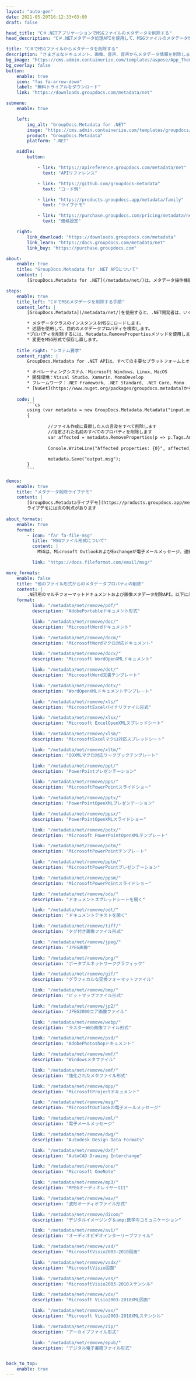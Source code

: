 ```yaml
---
layout: "auto-gen"
date: 2021-05-20T16:12:33+03:00
draft: false

head_title: "C＃.NETアプリケーションでMSGファイルのメタデータを削除する"
head_description: "C＃.NETメタデータ処理APIを使用して、MSGファイルのメタデータ情報を削除します。メタデータ標準XMP、EXIF、IPTC、ID3などを操作します。"

title: "C＃でMSGファイルからメタデータを削除する"
description: "さまざまなドキュメント、画像、音声、音声からメタデータ情報を削除します。 GroupDocs.Metadata for .NET APIを使用したビデオファイル形式."
bg_image: "https://cms.admin.containerize.com/templates/aspose/App_Themes/V3/images/bg/header1.png"
bg_overlay: false
button:
    enable: true
    icon: "fas fa-arrow-down"
    label: "無料トライアルをダウンロード"
    link: "https://downloads.groupdocs.com/metadata/net"

submenu:
    enable: true

    left:
        img_alt: "GroupDocs.Metadata for .NET"
        image: "https://cms.admin.containerize.com/templates/groupdocs/images/product-logos/90x90-noborder/groupdocs-metadata-net.png"
        product: "GroupDocs.Metadata"
        platform: ".NET"

    middle:
        button:

            - link: "https://apireference.groupdocs.com/metadata/net"
              text: "APIリファレンス"

            - link: "https://github.com/groupdocs-metadata"
              text: "コード例"

            - link: "https://products.groupdocs.app/metadata/family"
              text: "ライブデモ"

            - link: "https://purchase.groupdocs.com/pricing/metadata/net"
              text: "価格設定"

    right:
        link_download: "https://downloads.groupdocs.com/metadata"
        link_learn: "https://docs.groupdocs.com/metadata/net"
        link_buy: "https://purchase.groupdocs.com"

about:
    enable: true
    title: "GroupDocs.Metadata for .NET APIについて"
    content: |
        [GroupDocs.Metadata for .NET](/metadata/net/)は、メタデータ操作機能の高度なセットを提供し、開発者が使用せずに画像やドキュメント形式からメタデータ情報を簡単に読み取り、編集、削除、検索、比較、置換、およびエクスポートできるようにします外部ソフトウェア。メタデータ管理APIを使用して、PDF、Microsoft Office Word、Excelスプレッドシート、PowerPointプレゼンテーション、Outlook、OneNote、Visio、Project、AutoCAD、アーカイブ、マルチメディアファイル形式、およびその他の多くのメタデータ処理機能からメタデータの詳細を削除します。

steps:
    enable: true
    title_left: "C＃でMSGメタデータを削除する手順"
    content_left: |
        [GroupDocs.Metadata](/metadata/net/)を使用すると、.NET開発者は、いくつかの簡単な手順を実装することで、アプリケーション内からMSGファイルからメタデータの詳細を簡単に削除できます。

        * メタデータクラスのインスタンスをMSGにロードします。
        * 述語を使用して、目的のメタデータプロパティを検索します。
        *プロパティを削除するには、Metadata.RemovePropertiesメソッドを使用します。
        * 変更をMSG形式で保存し直します。
        
    title_right: "システム要求"
    content_right: |
        GroupDocs.Metadata for .NET APIは、すべての主要なプラットフォームとオペレーティングシステムでサポートされています。以下のコードを実行する前に、システムに次の前提条件がインストールされていることを確認してください。

        * オペレーティングシステム：Microsoft Windows、Linux、MacOS
        * 開発環境：Visual Studio、Xamarin、MonoDevelop
        * フレームワーク：.NET Framework、.NET Standard、.NET Core、Mono
        * [NuGet](https://www.nuget.org/packages/groupdocs.metadata)から最新バージョンのGroupDocs.Metadatafor.NETをダウンロードします。
        
    code: |
        ```cs
        using (var metadata = new GroupDocs.Metadata.Metadata("input.msg"))
        {
        
        		//ファイル作成に貢献した人の言及をすべて削除します
        		//指定された名前のすべてのプロパティを削除します
        		var affected = metadata.RemoveProperties(p => p.Tags.Any(t => t.Category == Tags.Person) || p.Name == "CustomProperty");
        
        		Console.WriteLine("Affected properties: {0}", affected);
        
        		metadata.Save("output.msg");
        }
        ```
        
demos:
    enable: true
    title: "メタデータ削除ライブデモ"
    content: |
        [GroupDocs.Metadataライブデモ](https://products.groupdocs.app/metadata/family)サイトにアクセスして、MSGファイルのメタデータ情報を今すぐ削除してください。  
        ライブデモには次の利点があります
        
about_formats:
    enable: true
    format:
        - icon: "far fa-file-msg"
          title: "MSGファイル形式について"
          content: |
            MSGは、Microsoft OutlookおよびExchangeが電子メールメッセージ、連絡先、予定、またはその他のタスクを保存するために使用するファイル形式です。このようなメッセージには、送信者、受信者、件名、日付、メッセージ本文、または連絡先情報、予定の詳細、および1つ以上のタスク仕様を含む1つ以上の電子メールフィールドが含まれる場合があります。を含むメッセージオブジェクトを構成するプロパティもMSGファイルの一部です。 MSGファイルには、ヘッダー、メインメッセージ本文、およびプレーンASCIIテキストとしてのハイパーリンクがあります。 MSGファイルは、Microsoftのメッセージングアプリケーションプログラミングインターフェイス（MAPI）を必要とするプログラムにも適しています。

          link: "https://docs.fileformat.com/email/msg/"

more_formats:
    enable: false
    title: "他のファイル形式からのメタデータプロパティの削除"
    content: |
        .NET用のマルチフォーマットドキュメントおよび画像メタデータ削除API。以下に示すように、いくつかの一般的なファイル形式のメタデータを削除します。
    format: 
          link: "/metadata/net/remove/pdf/"
          description: "AdobePortableドキュメント形式"

          link: "/metadata/net/remove/doc/"
          description: "MicrosoftWordドキュメント"

          link: "/metadata/net/remove/docm/"
          description: "MicrosoftWordマクロ対応ドキュメント"

          link: "/metadata/net/remove/docx/"
          description: "Microsoft WordOpenXMLドキュメント"

          link: "/metadata/net/remove/dot/"
          description: "MicrosoftWord文書テンプレート"

          link: "/metadata/net/remove/dotx/"
          description: "WordOpenXMLドキュメントテンプレート"

          link: "/metadata/net/remove/xls/"
          description: "MicrosoftExcelバイナリファイル形式"

          link: "/metadata/net/remove/xlsx/"
          description: "Microsoft ExcelOpenXMLスプレッドシート"

          link: "/metadata/net/remove/xlsm/"
          description: "MicrosoftExcelマクロ対応スプレッドシート"

          link: "/metadata/net/remove/xltm/"
          description: "OOXMLマクロ対応ワークブックテンプレート"

          link: "/metadata/net/remove/ppt/"
          description: "PowerPointプレゼンテーション"

          link: "/metadata/net/remove/pps/"
          description: "MicrosoftPowerPointスライドショー"

          link: "/metadata/net/remove/pptx/"
          description: "PowerPointOpenXMLプレゼンテーション"

          link: "/metadata/net/remove/ppsx/"
          description: "PowerPointOpenXMLスライドショー"

          link: "/metadata/net/remove/potx/"
          description: "Microsoft PowerPointOpenXMLテンプレート"

          link: "/metadata/net/remove/potm/"
          description: "MicrosoftPowerPointテンプレート"

          link: "/metadata/net/remove/pptm/"
          description: "MicrosoftPowerPointプレゼンテーション"

          link: "/metadata/net/remove/ppsm/"
          description: "MicrosoftPowerPointスライドショー"

          link: "/metadata/net/remove/ods/"
          description: "ドキュメントスプレッドシートを開く"

          link: "/metadata/net/remove/odt/"
          description: "ドキュメントテキストを開く"

          link: "/metadata/net/remove/tiff/"
          description: "タグ付き画像ファイル形式"

          link: "/metadata/net/remove/jpeg/"
          description: "JPEG画像"

          link: "/metadata/net/remove/png/"
          description: "ポータブルネットワークグラフィック"

          link: "/metadata/net/remove/gif/"
          description: "グラフィカルな交換フォーマットファイル"

          link: "/metadata/net/remove/bmp/"
          description: "ビットマップファイル形式"

          link: "/metadata/net/remove/jp2/"
          description: "JPEG2000コア画像ファイル"

          link: "/metadata/net/remove/webp/"
          description: "ラスターWeb画像ファイル形式"

          link: "/metadata/net/remove/psd/"
          description: "AdobePhotoshopドキュメント"

          link: "/metadata/net/remove/wmf/"
          description: "Windowsメタファイル"

          link: "/metadata/net/remove/emf/"
          description: "強化されたメタファイル形式"

          link: "/metadata/net/remove/mpp/"
          description: "MicrosoftProjectドキュメント"

          link: "/metadata/net/remove/msg/"
          description: "MicrosoftOutlookの電子メールメッセージ"

          link: "/metadata/net/remove/eml/"
          description: "電子メールメッセージ"

          link: "/metadata/net/remove/dwg/"
          description: "Autodesk Design Data Formats"

          link: "/metadata/net/remove/dxf/"
          description: "AutoCAD Drawing Interchange"

          link: "/metadata/net/remove/one/"
          description: "Microsoft OneNote"

          link: "/metadata/net/remove/mp3/"
          description: "MPEGオーディオレイヤーIII"

          link: "/metadata/net/remove/wav/"
          description: "波形オーディオファイル形式"

          link: "/metadata/net/remove/dicom/"
          description: "デジタルイメージング＆amp;医学のコミュニケーション"

          link: "/metadata/net/remove/avi/"
          description: "オーディオビデオインターリーブファイル"

          link: "/metadata/net/remove/vsd/"
          description: "MicrosoftVisio2003-2010図面"

          link: "/metadata/net/remove/vsdx/"
          description: "MicrosoftVisio図面"

          link: "/metadata/net/remove/vss/"
          description: "MicrosoftVisio2003-2010ステンシル"

          link: "/metadata/net/remove/vdx/"
          description: "Microsoft Visio2003-2010XML図面"

          link: "/metadata/net/remove/vsx/"
          description: "Microsoft Visio2003-2010XMLステンシル"

          link: "/metadata/net/remove/zip/"
          description: "アーカイブファイル形式"

          link: "/metadata/net/remove/epub/"
          description: "デジタル電子書籍ファイル形式"


back_to_top:
    enable: true
---
```

